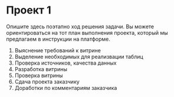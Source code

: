# Проект 1
Опишите здесь поэтапно ход решения задачи. Вы можете ориентироваться на тот план выполнения проекта, который мы предлагаем в инструкции на платформе.


1. Выяснение требований к витрине
2. Выделение необходимых для реализвации таблиц
3. Проверка источников, качества данных
4. Разработка витрины
5. Проверка витрины
6. Сдача проекта заказчику
7. Доработки по комментариям заказчика
